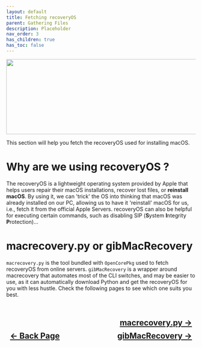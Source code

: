 ```yaml
---
layout: default
title: Fetching recoveryOS
parent: Gathering Files
description: Placeholder
nav_order: 3
has_children: true
has_toc: false
---
```


<style>
  .navigation-container {
    display: flex;
    justify-content: space-between;
    align-items: center;
    width: 100%;
  }

  .nav-button {
    margin: 10px;
  }

  .macrecoverypy-next-button-container {
    text-align: right;
  }

  .macrecoverypy-next-button {
    margin: 10px;
  }
</style>

<p align="center">
  <img width="650" height="200" src="../../../../assets/Headers/Header-FetchingrOS.png">
</p>

This section will help you fetch the recoveryOS used for installing macOS.

# Why are we using recoveryOS ?
The recoveryOS is a lightweight operating system provided by Apple that helps users repair their macOS installations, recover lost files, or **reinstall macOS**. By using it, we can 'trick' the OS into thinking that macOS was already installed on our PC, allowing us to have it 'reinstall' macOS for us, i.e., fetch it from the official Apple Servers. recoveryOS can also be helpful for executing certain commands, such as disabling SIP (**S**ystem **I**ntegrity **P**rotection)...

# macrecovery.py or gibMacRecovery
`macrecovery.py` is the tool bundled with `OpenCorePkg` used to fetch recoveryOS from online servers. `gibMacRecovery` is a wrapper around macrecovery that automates most of the CLI switches, and may be easier to use, as it can automatically download Python and get the recoveryOS for you with less hustle. Check the following pages to see which one suits you best.

<h2 align="center">
  <br>
  <div class="macrecoverypy-next-button-container">
    <a class="macrecoverypy-next-button" href="../02-macrecoverypy">macrecovery.py &rarr;</a>
  </div>
  <div class="navigation-container">
    <a class="nav-button" href="../../02-PlatformSpecific/index">&larr; Back Page</a>
    <a class="nav-button" href="../01-gibMacRecovery">gibMacRecovery &rarr;</a>
  </div>
  <br>
</h2>
